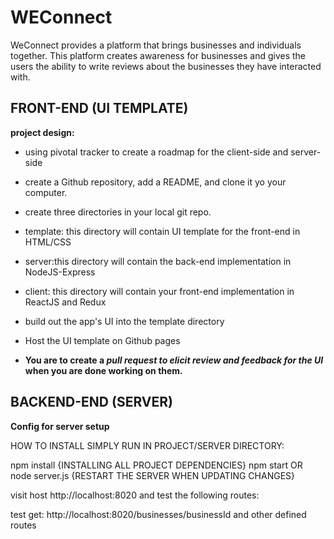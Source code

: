 # WEConnect

 WeConnect provides a platform that brings businesses and individuals together. 
This platform creates awareness for businesses and gives the users the ability to write reviews about the businesses they have interacted with. 

## FRONT-END (UI TEMPLATE)
**project design:**
- using pivotal tracker to create a roadmap for the client-side and server-side

- create a Github repository, add a README, and clone it yo your computer.

- create three directories in your local git repo.

- template: this directory will contain UI template for the front-end in HTML/CSS

- server:this directory will contain the back-end implementation in NodeJS-Express

- client: this directory will contain your front-end implementation in ReactJS and Redux

- build out the app's UI into the template directory 

- Host the UI template on Github pages

- **You are to create a _pull request to elicit review and feedback for the UI_ when you are done working on them.**

## BACKEND-END (SERVER)

**Config for server setup**

HOW TO INSTALL SIMPLY RUN IN PROJECT/SERVER DIRECTORY:

npm install {INSTALLING ALL PROJECT DEPENDENCIES} npm start OR node server.js {RESTART THE SERVER WHEN UPDATING CHANGES}

visit host http://localhost:8020 and test the following routes:

test get: http://localhost:8020/businesses/businessId and other defined routes
